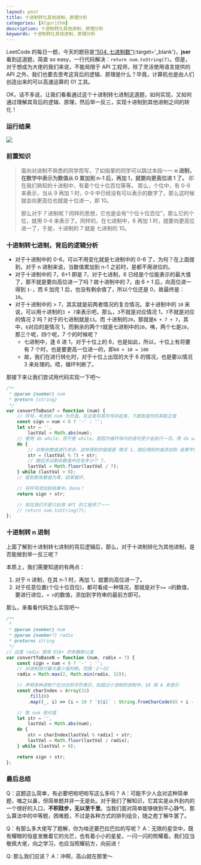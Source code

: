 ```yaml
---
layout: post
title: 十进制转化其他进制，原理分析
categories: [Algorithm]
description: 十进制转化其他进制，原理分析
keywords: 十进制转化其他进制，原理分析
---
```


LeetCode 的每日一题，今天的题目是[“504. 七进制数”](https://leetcode-cn.com/problems/base-7/){:target='\_blank'}，**jser** 看到这道题，简直 so easy，一行代码解决：`return num.toString(7)`。但是，对于想成为大佬的我们来说，不能局限于 API 工程师，除了灵活使用语言提供的 API 之外，我们也要去思考这背后的逻辑、原理是什么？毕竟，计算机也是由人们创造出来的可以高速运算的 01 工具。

OK，话不多说，让我们看看通过这个十进制转七进制这道题，如何实现，又如何通过理解其背后的逻辑、原理，然后举一反三，实现十进制到其他进制之间的转化！

### 运行结果

![](/images/20220307123550.png)

### 前置知识

> 面向对进制不熟悉的同学而写，了如指掌的同学可以跳过本段～～
> **n 进制，在数学中表示为数值从 0 累加到 n-1 后，再加 1，就要向更高位进 1 了。** 即在我们熟知的十进制中，有着个位十位百位等等。
> 那么，个位中，有 0-9 来表示，当从 9 再加 1 时，0-9 中已经没有可以表示的数字了，那么这时候就会向更高位也就是十位进一，即 10。
>
> 那么对于 7 进制呢？同样的思想，它也是会有“个位十位百位”，那么它的个位，就用 0-6 来表示了。同样的，在七进制中，6 再加 1 时，就要向更高位进一了，于是，十进制的 7 就是 七进制的 10。

### 十进制转七进制，背后的逻辑分析

-   对于十进制中的 0-6，可以不用变化就是七进制中的 0-6 了，为何？在上面提到，对于 n 进制来说，当数值累加到 n-1 之前时，是都不用进位的。
-   对于十进制中的 7，6+1 即是 7，对于七进制，6 已经是个位能表示的最大值了，那不就是要向高位进一了吗？故十进制中的 7，由 6 + 1 后，向高位进一得到 `1-`，而 6 加完 1 后，也没有剩余值了，所以个位还是 0，故最终是：`10`。
-   对于十进制中的 > 7，其实就是前两者情况的复合情况。拿十进制中的 `10` 来说，可以用十进制的`3 + 7`来表示吧，那么，`3`不就是对应情况 1，`7`不就是对应的情况 2 吗？对于的七进制就是`13`。而 十进制的`20`，那就是`6 + 7 + 7`，其中，`6`对应的是情况 1，而剩余的两个`7`就是七进制中的`20`，咦，两个七是`20`，那三个呢，四个呢，7 个的时候呢？
    -   七进制中，逢 6 进 1，对于十位上的 6，也是如此，所以，十位上有将要有 7 个时，也是要更高一位进一的，即`60 + 10 = 100`
    -   故，我们在进行转化时，对于十位上出现的大于 6 的情况，也是要以情况 3 来处理的。唔，循环判断了。

那接下来让我们尝试用代码实现一下吧～

```javascript
/**
 * @param {number} num
 * @return {string}
 */
var convertToBase7 = function (num) {
    // 符号，考虑到 num 为负值，在这里将其符号存起来，下面取值时将其取正值
    const sign = num < 0 ? '-' : '';
    let str = '',
        lastVal = Math.abs(num);
    // 使用 do while，而不是 while，是因为循环体内的语句至少会执行一次。用 do while 更合适，可以减少一次 lastVal 的取值书写。
    do {
        // 对剩余数值进行求余，这样得到的值就是 情况 1，随后得到的值添加到 结果字符串前方即可。PS：添加到前方是因为更高位。
        str = (lastVal % 7) + str;
        // 随后求出剩余数值中还有多少个 7。
        lastVal = Math.floor(lastVal / 7);
    } while (lastVal > 0);
    // 直到剩余数值为零，结束循环。

    // 将符号添加到结果中。Done！
    return sign + str;

    // 现在我们不是只会用 API 的工程师了～～
    // return num.toString(7);
};
```

### 十进制转 n 进制

上面了解到十进制转七进制的背后逻辑后，那么，对于十进制转化为其他进制，是否能做到举一反三呢？

本质上，我们需要知道的有两点：

1. 对于 n 进制，在其 n-1 时，再加 1，就要向高位进一了。
2. 对于任意位置(个位十位百位)，都可看成一种情况，那就是对于`>= n`的数值，要进行进位，`< n`的数值，添加到字符串的最前方即可。

那么，来看看代码怎么实现吧～

```javascript
/**
 *
 * @param {number} num
 * @param {number?} radix
 * @returns string
 */
// 这里 radix 使用 ES6+ 的参数默认值
var convertToBaseN = function (num, radix = 7) {
    const sign = num < 0 ? '-' : '';
    // 对进制进行最大最小值判断。范围：2～32
    radix = Math.max(2, Math.min(radix, 32));

    // 声明多种进制个位对应的字符表示，如超过十进制的进制中，10 用 A 来表示
    const charIndex = Array(32)
        .fill(0)
        .map((_, i) => (i < 10 ? `${i}` : String.fromCharCode(65 + i - 10)));

    // 取 num 绝对值
    let str = '',
        lastVal = Math.abs(num);
    do {
        str = charIndex[lastVal % radix] + str;
        lastVal = Math.floor(lastVal / radix);
    } while (lastVal > 0);

    return sign + str;
};
```

### 最后总结

Q：这题这么简单，有必要吧啦吧啦写这么多吗？
A：可能不少人会对这种简单题，嗤之以鼻，但简单题并非一无是处。对于我们了解知识，它其实是从外到内的一个很好的入口，**不积跬步，无以至千里**。当我们面对简单能够做到平心静气，那么算法中的中等题，困难题，不过是各种方式的排列组合，随之庖丁解牛罢了。

Q：有那么多大佬写了题解，你为啥还要巴拉巴拉的写呢？
A：无限的星空中，既有耀眼的恒星发散着它的光芒，也有着小小的星星，一闪一闪的照耀着。我们应当敬佩大佬，向之学习，也应当照耀前方，向前进！

Q: 那么我们应该？
A：冲啊，高山就在那里～
